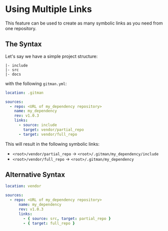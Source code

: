 # Using Multiple Links

This feature can be used to create as many symbolic links as you need from one repository.

## The Syntax

Let's say we have a simple project structure:

```text
|- include
|- src
|- docs
```

with the following `gitman.yml`:

```yaml
location: .gitman

sources:
  - repo: <URL of my_dependency repository>
    name: my_dependency
    rev: v1.0.3
    links:
      - source: include
        target: vendor/partial_repo
      - target: vendor/full_repo
```

This will result in the following symbolic links:

- `<root>/vendor/partial_repo` -> `<root>/.gitman/my_dependency/include`
- `<root>/vendor/full_repo` -> `<root>/.gitman/my_dependency`

## Alternative Syntax

```yaml
location: vendor

sources:
  - repo: <URL of my_dependency repository>
      name: my_dependency
      rev: v1.0.3
      links:
        - { source: src, target: partial_repo }
        - { target: full_repo }
```

